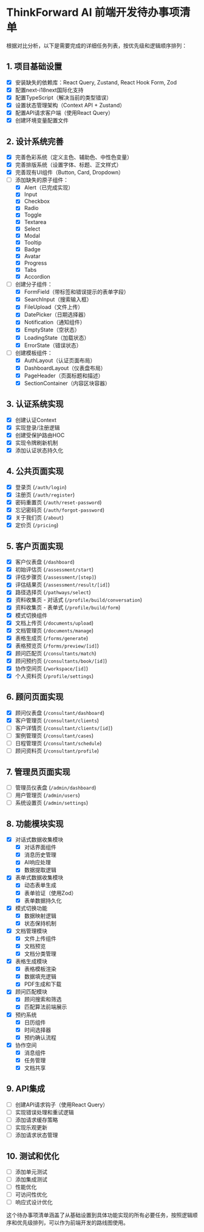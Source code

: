 # ThinkForward AI 前端开发待办事项清单

根据对比分析，以下是需要完成的详细任务列表，按优先级和逻辑顺序排列：

## 1. 项目基础设置

- [x] 安装缺失的依赖库：React Query, Zustand, React Hook Form, Zod
- [x] 配置next-i18next国际化支持
- [x] 配置TypeScript（解决当前的类型错误）
- [x] 设置状态管理架构（Context API + Zustand）
- [x] 配置API请求客户端（使用React Query）
- [x] 创建环境变量配置文件

## 2. 设计系统完善

- [x] 完善色彩系统（定义主色、辅助色、中性色变量）
- [x] 完善排版系统（设置字体、标题、正文样式）
- [x] 完善现有UI组件（Button, Card, Dropdown）
- [ ] 添加缺失的原子组件：
  - [x] Alert（已完成实现）
  - [x] Input
  - [x] Checkbox
  - [x] Radio
  - [x] Toggle
  - [x] Textarea
  - [x] Select
  - [x] Modal
  - [x] Tooltip
  - [x] Badge
  - [x] Avatar
  - [x] Progress
  - [x] Tabs
  - [x] Accordion
- [ ] 创建分子组件：
  - [x] FormField（带标签和错误提示的表单字段）
  - [x] SearchInput（搜索输入框）
  - [x] FileUpload（文件上传）
  - [x] DatePicker（日期选择器）
  - [x] Notification（通知组件）
  - [x] EmptyState（空状态）
  - [x] LoadingState（加载状态）
  - [x] ErrorState（错误状态）
- [ ] 创建模板组件：
  - [x] AuthLayout（认证页面布局）
  - [x] DashboardLayout（仪表盘布局）
  - [x] PageHeader（页面标题和描述）
  - [x] SectionContainer（内容区块容器）

## 3. 认证系统实现

- [x] 创建认证Context
- [x] 实现登录/注册逻辑
- [x] 创建受保护路由HOC
- [x] 实现令牌刷新机制
- [x] 添加认证状态持久化

## 4. 公共页面实现

- [x] 登录页 (`/auth/login`)
- [x] 注册页 (`/auth/register`)
- [x] 密码重置页 (`/auth/reset-password`)
- [x] 忘记密码页 (`/auth/forgot-password`)
- [x] 关于我们页 (`/about`)
- [x] 定价页 (`/pricing`)

## 5. 客户页面实现

- [x] 客户仪表盘 (`/dashboard`)
- [x] 初始评估页 (`/assessment/start`)
- [x] 评估步骤页 (`/assessment/[step]`)
- [x] 评估结果页 (`/assessment/result/[id]`)
- [x] 路径选择页 (`/pathways/select`)
- [x] 资料收集页 - 对话式 (`/profile/build/conversation`)
- [x] 资料收集页 - 表单式 (`/profile/build/form`)
- [x] 模式切换组件
- [x] 文档上传页 (`/documents/upload`)
- [x] 文档管理页 (`/documents/manage`)
- [x] 表格生成页 (`/forms/generate`)
- [x] 表格预览页 (`/forms/preview/[id]`)
- [x] 顾问匹配页 (`/consultants/match`)
- [x] 顾问预约页 (`/consultants/book/[id]`)
- [x] 协作空间页 (`/workspace/[id]`)
- [x] 个人资料页 (`/profile/settings`)

## 6. 顾问页面实现

- [x] 顾问仪表盘 (`/consultant/dashboard`)
- [x] 客户管理页 (`/consultant/clients`)
- [ ] 客户详情页 (`/consultant/clients/[id]`)
- [ ] 案例管理页 (`/consultant/cases`)
- [ ] 日程管理页 (`/consultant/schedule`)
- [ ] 顾问资料页 (`/consultant/profile`)

## 7. 管理员页面实现

- [ ] 管理员仪表盘 (`/admin/dashboard`)
- [ ] 用户管理页 (`/admin/users`)
- [ ] 系统设置页 (`/admin/settings`)

## 8. 功能模块实现

- [x] 对话式数据收集模块
  - [x] 对话界面组件
  - [x] 消息历史管理
  - [x] AI响应处理
  - [x] 数据提取逻辑
- [x] 表单式数据收集模块
  - [x] 动态表单生成
  - [x] 表单验证（使用Zod）
  - [x] 表单数据持久化
- [x] 模式切换功能
  - [x] 数据映射逻辑
  - [x] 状态保持机制
- [x] 文档管理模块
  - [x] 文件上传组件
  - [x] 文档预览
  - [x] 文档分类管理
- [x] 表格生成模块
  - [x] 表格模板渲染
  - [x] 数据填充逻辑
  - [x] PDF生成和下载
- [x] 顾问匹配模块
  - [x] 顾问搜索和筛选
  - [x] 匹配算法前端展示
- [x] 预约系统
  - [x] 日历组件
  - [x] 时间选择器
  - [x] 预约确认流程
- [x] 协作空间
  - [x] 消息组件
  - [x] 任务管理
  - [x] 文档共享

## 9. API集成

- [ ] 创建API请求钩子（使用React Query）
- [ ] 实现错误处理和重试逻辑
- [ ] 添加请求缓存策略
- [ ] 实现乐观更新
- [ ] 添加请求状态管理

## 10. 测试和优化

- [ ] 添加单元测试
- [ ] 添加集成测试
- [ ] 性能优化
- [ ] 可访问性优化
- [ ] 响应式设计优化

这个待办事项清单涵盖了从基础设置到具体功能实现的所有必要任务，按照逻辑顺序和优先级排列，可以作为前端开发的路线图使用。
